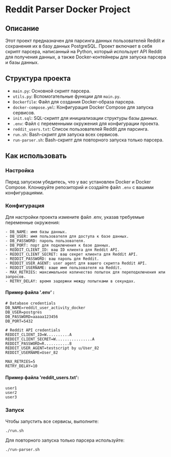 # Reddit Parser Docker Project

## Описание

Этот проект предназначен для парсинга данных пользователей Reddit и сохранения их в базу данных PostgreSQL. Проект включает в себя скрипт парсера, написанный на Python, который использует API Reddit для получения данных, а также Docker-контейнеры для запуска парсера и базы данных.

## Структура проекта

- `main.py`: Основной скрипт парсера.
- `utils.py`: Вспомогательные функции для `main.py`.
- `Dockerfile`: Файл для создания Docker-образа парсера.
- `docker-compose.yml`: Конфигурация Docker Compose для запуска сервисов.
- `init.sql`: SQL-скрипт для инициализации структуры базы данных.
- `.env`: Файл с переменными окружения для конфигурации проекта.
- `reddit_users.txt`: Список пользователей Reddit для парсинга.
- `run.sh`: Bash-скрипт для запуска всех сервисов.
- `run-parser.sh`: Bash-скрипт для повторного запуска только парсера.

## Как использовать

### Настройка

Перед запуском убедитесь, что у вас установлен Docker и Docker Compose. Клонируйте репозиторий и создайте файл `.env` с вашими конфигурациями.

### Конфигурация

Для настройки проекта измените файл .env, указав требуемые переменные окружения:

    - DB_NAME: имя базы данных.
    - DB_USER: имя пользователя для доступа к базе данных.
    - DB_PASSWORD: пароль пользователя.
    - DB_PORT: порт для подключения к базе данных.
    - REDDIT_CLIENT_ID: ваш ID клиента для Reddit API.
    - REDDIT_CLIENT_SECRET: ваш секрет клиента для Reddit API.
    - REDDIT_PASSWORD: ваш пароль для Reddit.
    - REDDIT_USER_AGENT: user agent для вашего скрипта Reddit API.
    - REDDIT_USERNAME: ваше имя пользователя на Reddit.
    - MAX_RETRIES: максимальное количество попыток для переподключения или запросов.
    - RETRY_DELAY: время задержки между попытками в секундах.

#### Пример файла '.env' :

```
# Database credentials
DB_NAME=reddit_user_activity_docker  
DB_USER=postgres  
DB_PASSWORD=aaaaa123456  
DB_PORT=5432  

# Reddit API credentials
REDDIT_CLIENT_ID=W..........A  
REDDIT_CLIENT_SECRET=W................A  
REDDIT_PASSWORD=R...........8  
REDDIT_USER_AGENT=testscript by u/User_82  
REDDIT_USERNAME=User_82  

MAX_RETRIES=5  
RETRY_DELAY=10 
```

#### Пример файла 'reddit_users.txt':
```
user1  
user2  
user3
```

### Запуск

Чтобы запустить все сервисы, выполните:

```bash
./run.sh
```

Для повторного запуска только парсера используйте:

```bash
./run-parser.sh
```



